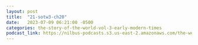 ```yaml
---
layout: post
title:  "21-sotw3-ch20"
date:   2023-07-09 06:21:00 -0500
categories: the-story-of-the-world-vol-3-early-modern-times
podcast_link: https://nilbus-podcasts.s3.us-east-2.amazonaws.com/the-well-trained-mind/The%20Story%20of%20the%20World%20Vol.%203%20Early%20Modern%20Times/21-sotw3-ch20.mp3
---
```

